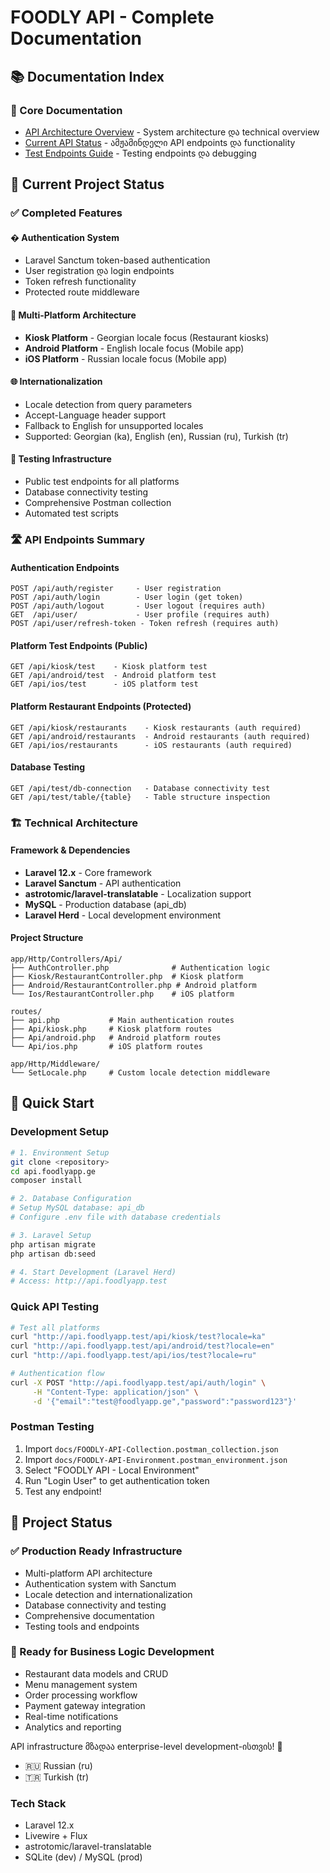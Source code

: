 # FOODLY API - Complete Documentation

## 📚 Documentation Index

### 📖 Core Documentation
- [API Architecture Overview](./manual/api-architecture.md) - System architecture და technical overview
- [Current API Status](./manual/postman-collection-guide.md) - ამჟამინდელი API endpoints და functionality  
- [Test Endpoints Guide](./manual/test-endpoints.md) - Testing endpoints და debugging

## 🎯 Current Project Status

### ✅ Completed Features

#### � Authentication System
- Laravel Sanctum token-based authentication
- User registration და login endpoints
- Token refresh functionality
- Protected route middleware

#### 📱 Multi-Platform Architecture
- **Kiosk Platform** - Georgian locale focus (Restaurant kiosks)
- **Android Platform** - English locale focus (Mobile app)
- **iOS Platform** - Russian locale focus (Mobile app)

#### 🌐 Internationalization
- Locale detection from query parameters
- Accept-Language header support
- Fallback to English for unsupported locales
- Supported: Georgian (ka), English (en), Russian (ru), Turkish (tr)

#### 🧪 Testing Infrastructure
- Public test endpoints for all platforms
- Database connectivity testing
- Comprehensive Postman collection
- Automated test scripts

### 🛣 API Endpoints Summary

#### Authentication Endpoints
```
POST /api/auth/register     - User registration
POST /api/auth/login        - User login (get token)
POST /api/auth/logout       - User logout (requires auth)
GET  /api/user/             - User profile (requires auth)
POST /api/user/refresh-token - Token refresh (requires auth)
```

#### Platform Test Endpoints (Public)
```
GET /api/kiosk/test    - Kiosk platform test
GET /api/android/test  - Android platform test
GET /api/ios/test      - iOS platform test
```

#### Platform Restaurant Endpoints (Protected)
```
GET /api/kiosk/restaurants    - Kiosk restaurants (auth required)
GET /api/android/restaurants  - Android restaurants (auth required)
GET /api/ios/restaurants      - iOS restaurants (auth required)
```

#### Database Testing
```
GET /api/test/db-connection   - Database connectivity test
GET /api/test/table/{table}   - Table structure inspection
```

### 🏗 Technical Architecture

#### Framework & Dependencies
- **Laravel 12.x** - Core framework
- **Laravel Sanctum** - API authentication
- **astrotomic/laravel-translatable** - Localization support
- **MySQL** - Production database (api_db)
- **Laravel Herd** - Local development environment

#### Project Structure
```
app/Http/Controllers/Api/
├── AuthController.php              # Authentication logic
├── Kiosk/RestaurantController.php  # Kiosk platform
├── Android/RestaurantController.php # Android platform
└── Ios/RestaurantController.php    # iOS platform

routes/
├── api.php           # Main authentication routes
├── Api/kiosk.php     # Kiosk platform routes
├── Api/android.php   # Android platform routes
└── Api/ios.php       # iOS platform routes

app/Http/Middleware/
└── SetLocale.php     # Custom locale detection middleware
```

## 🚀 Quick Start

### Development Setup
```bash
# 1. Environment Setup
git clone <repository>
cd api.foodlyapp.ge
composer install

# 2. Database Configuration
# Setup MySQL database: api_db
# Configure .env file with database credentials

# 3. Laravel Setup
php artisan migrate
php artisan db:seed

# 4. Start Development (Laravel Herd)
# Access: http://api.foodlyapp.test
```

### Quick API Testing
```bash
# Test all platforms
curl "http://api.foodlyapp.test/api/kiosk/test?locale=ka"
curl "http://api.foodlyapp.test/api/android/test?locale=en" 
curl "http://api.foodlyapp.test/api/ios/test?locale=ru"

# Authentication flow
curl -X POST "http://api.foodlyapp.test/api/auth/login" \
     -H "Content-Type: application/json" \
     -d '{"email":"test@foodlyapp.ge","password":"password123"}'
```

### Postman Testing
1. Import `docs/FOODLY-API-Collection.postman_collection.json`
2. Import `docs/FOODLY-API-Environment.postman_environment.json`
3. Select "FOODLY API - Local Environment"
4. Run "Login User" to get authentication token
5. Test any endpoint!

## 🎯 Project Status

### ✅ Production Ready Infrastructure
- Multi-platform API architecture
- Authentication system with Sanctum
- Locale detection and internationalization
- Database connectivity and testing
- Comprehensive documentation
- Testing tools and endpoints

### 🚀 Ready for Business Logic Development
- Restaurant data models and CRUD
- Menu management system
- Order processing workflow
- Payment gateway integration
- Real-time notifications
- Analytics and reporting

API infrastructure მზადაა enterprise-level development-ისთვის! 🎯  
- 🇷🇺 Russian (ru)
- 🇹🇷 Turkish (tr)

### Tech Stack
- Laravel 12.x
- Livewire + Flux
- astrotomic/laravel-translatable
- SQLite (dev) / MySQL (prod)